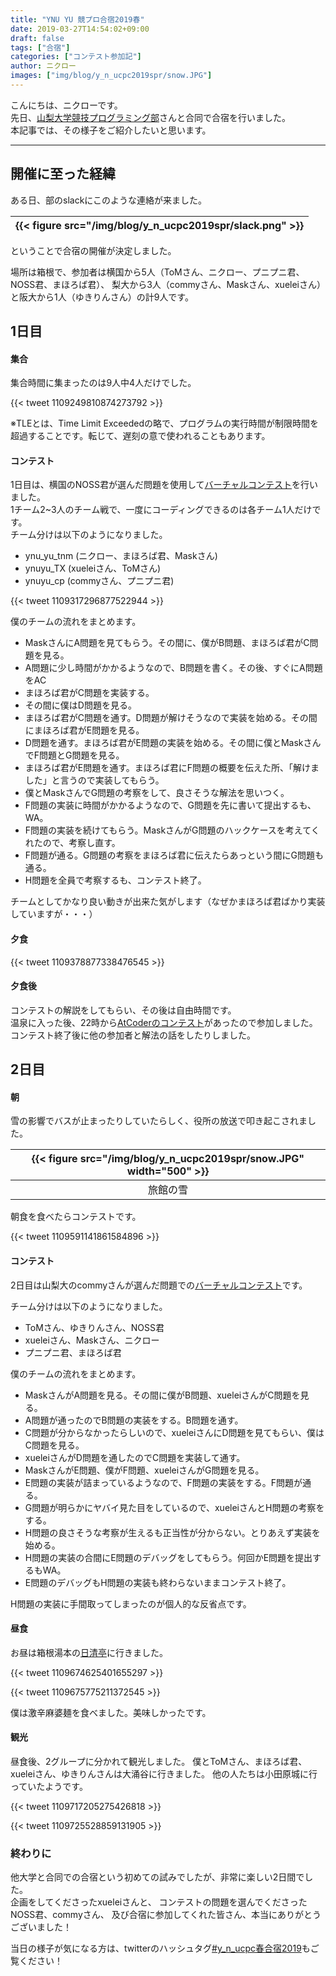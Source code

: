 ```yaml
---
title: "YNU YU 競プロ合宿2019春"
date: 2019-03-27T14:54:02+09:00
draft: false
tags: ["合宿"]
categories: ["コンテスト参加記"]
author: ニクロー
images: ["img/blog/y_n_ucpc2019spr/snow.JPG"]
---
```


こんにちは、ニクローです。  
先日、[山梨大学競技プログラミング部](https://www.yucpc.org/)さんと合同で合宿を行いました。  
本記事では、その様子をご紹介したいと思います。

<!--more-->

* * *

## 開催に至った経緯

ある日、部のslackにこのような連絡が来ました。

|{{< figure src="/img/blog/y_n_ucpc2019spr/slack.png" >}}|
|:--:|

ということで合宿の開催が決定しました。

場所は箱根で、参加者は横国から5人（ToMさん、ニクロー、プニプニ君、NOSS君、まほろば君）、
梨大から3人（commyさん、Maskさん、xueleiさん）と阪大から1人（ゆきりんさん）の計9人です。

## 1日目

#### 集合

集合時間に集まったのは9人中4人だけでした。

{{< tweet 1109249810874273792 >}}
<!--
{{< tweet 1109304448600272898 >}}
-->

※TLEとは、Time Limit Exceededの略で、プログラムの実行時間が制限時間を超過することです。転じて、遅刻の意で使われることもあります。

#### コンテスト

1日目は、横国のNOSS君が選んだ問題を使用して[バーチャルコンテスト](https://onlinejudge.u-aizu.ac.jp/beta/room.html#YNUYUCPC2019/problems)を行いました。  
1チーム2~3人のチーム戦で、一度にコーディングできるのは各チーム1人だけです。  
チーム分けは以下のようになりました。

- ynu_yu_tnm (ニクロー、まほろば君、Maskさん)
- ynuyu_TX (xueleiさん、ToMさん)
- ynuyu_cp (commyさん、プニプニ君)

{{< tweet 1109317296877522944 >}}

僕のチームの流れをまとめます。

- MaskさんにA問題を見てもらう。その間に、僕がB問題、まほろば君がC問題を見る。
- A問題に少し時間がかかるようなので、B問題を書く。その後、すぐにA問題をAC
- まほろば君がC問題を実装する。
- その間に僕はD問題を見る。
- まほろば君がC問題を通す。D問題が解けそうなので実装を始める。その間にまほろば君がE問題を見る。
- D問題を通す。まほろば君がE問題の実装を始める。その間に僕とMaskさんでF問題とG問題を見る。
- まほろば君がE問題を通す。まほろば君にF問題の概要を伝えた所、「解けました」と言うので実装してもらう。
- 僕とMaskさんでG問題の考察をして、良さそうな解法を思いつく。
- F問題の実装に時間がかかるようなので、G問題を先に書いて提出するも、WA。
- F問題の実装を続けてもらう。MaskさんがG問題のハックケースを考えてくれたので、考察し直す。
- F問題が通る。G問題の考察をまほろば君に伝えたらあっという間にG問題も通る。
- H問題を全員で考察するも、コンテスト終了。

チームとしてかなり良い動きが出来た気がします（なぜかまほろば君ばかり実装していますが・・・）

#### 夕食

{{< tweet 1109378877338476545 >}}

#### 夕食後

コンテストの解説をしてもらい、その後は自由時間です。  
温泉に入った後、22時から[AtCoderのコンテスト](https://atcoder.jp/contests/agc032)があったので参加しました。  
コンテスト終了後に他の参加者と解法の話をしたりしました。

## 2日目

#### 朝

雪の影響でバスが止まったりしていたらしく、役所の放送で叩き起こされました。

|{{< figure src="/img/blog/y_n_ucpc2019spr/snow.JPG" width="500" >}}|
|:--:|
|旅館の雪|

朝食を食べたらコンテストです。

{{< tweet 1109591141861584896 >}}

#### コンテスト

2日目は山梨大のcommyさんが選んだ問題での[バーチャルコンテスト](https://not-522.appspot.com/contest/5115126982115328)です。

チーム分けは以下のようになりました。

- ToMさん、ゆきりんさん、NOSS君
- xueleiさん、Maskさん、ニクロー
- プニプニ君、まほろば君

僕のチームの流れをまとめます。

- MaskさんがA問題を見る。その間に僕がB問題、xueleiさんがC問題を見る。
- A問題が通ったのでB問題の実装をする。B問題を通す。
- C問題が分からなかったらしいので、xueleiさんにD問題を見てもらい、僕はC問題を見る。
- xueleiさんがD問題を通したのでC問題を実装して通す。
- MaskさんがE問題、僕がF問題、xueleiさんがG問題を見る。
- E問題の実装が詰まっているようなので、F問題の実装をする。F問題が通る。
- G問題が明らかにヤバイ見た目をしているので、xueleiさんとH問題の考察をする。
- H問題の良さそうな考察が生えるも正当性が分からない。とりあえず実装を始める。
- H問題の実装の合間にE問題のデバッグをしてもらう。何回かE問題を提出するもWA。
- E問題のデバッグもH問題の実装も終わらないままコンテスト終了。

H問題の実装に手間取ってしまったのが個人的な反省点です。

#### 昼食

お昼は箱根湯本の[日清亭](http://www.hakone-yumoto.com/index.html)に行きました。

{{< tweet 1109674625401655297 >}}

{{< tweet 1109675775211372545 >}}

僕は激辛麻婆麺を食べました。美味しかったです。

#### 観光

昼食後、2グループに分かれて観光しました。
僕とToMさん、まほろば君、xueleiさん、ゆきりんさんは大涌谷に行きました。
他の人たちは小田原城に行っていたようです。

{{< tweet 1109717205275426818 >}}

{{< tweet 1109725528859131905 >}}

### 終わりに

他大学と合同での合宿という初めての試みでしたが、非常に楽しい2日間でした。  
企画をしてくださったxueleiさんと、
コンテストの問題を選んでくださったNOSS君、commyさん、
及び合宿に参加してくれた皆さん、本当にありがとうございました！

当日の様子が気になる方は、twitterのハッシュタグ[#y_n_ucpc春合宿2019](https://twitter.com/hashtag/y_n_ucpc%E6%98%A5%E5%90%88%E5%AE%BF2019?src=hash&ref_src=twsrc%5Etfw)もご覧ください！
